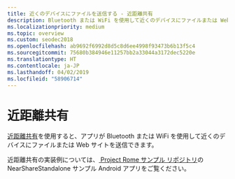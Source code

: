 ```yaml
---
title: 近くのデバイスにファイルを送信する - 近距離共有
description: Bluetooth または WiFi を使用して近くのデバイスにファイルまたは Web サイトを送信します。
ms.localizationpriority: medium
ms.topic: overview
ms.custom: seodec2018
ms.openlocfilehash: ab9692f6992d8d5c8d6ee4998f93473b6b13f5c4
ms.sourcegitcommit: 75680b384946e11257bb2a33044a3172dec5220e
ms.translationtype: HT
ms.contentlocale: ja-JP
ms.lasthandoff: 04/02/2019
ms.locfileid: "58906714"
---
```

# <a name="nearby-sharing"></a>近距離共有

[近距離共有](https://blogs.windows.com/windowsexperience/2018/06/18/windows-10-tip-how-to-start-using-nearby-sharing-with-the-windows-10-april-2018-update/#SpPj2lqAq22UdMVS.97)を使用すると、アプリが Bluetooth または WiFi を使用して近くのデバイスにファイルまたは Web サイトを送信できます。

近距離共有の実装例については、[ Project Rome サンプル リポジトリ](https://github.com/Microsoft/project-rome)の NearShareStandalone サンプル Android アプリをご覧ください。